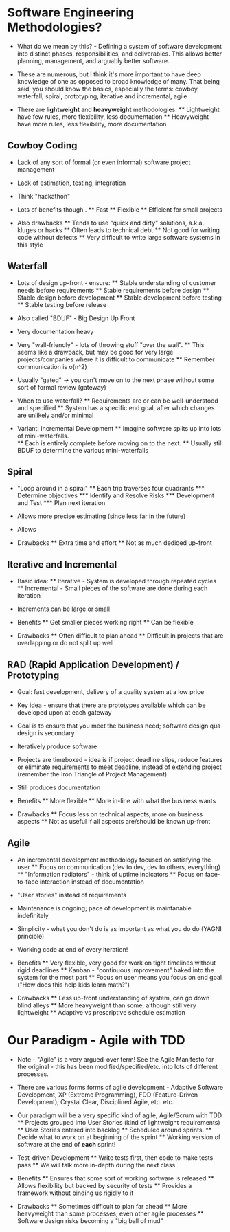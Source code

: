 # Software Engineering Methodologies?

* What do we mean by this? - Defining a system of software development into distinct phases, responsibilities, and deliverables.  This allows better planning, management, and arguably better software.

* These are numerous, but I think it's more important to have deep knowledge of one as opposed to broad knowledge of many.  That being said, you should know the basics, especially the terms: cowboy, waterfall, spiral, prototyping, iterative and incremental, agile

* There are __lightweight__ and __heavyweight__ methodologies.
** Lightweight have few rules, more flexibility, less documentation
** Heavyweight have more rules, less flexibility, more documentation

## Cowboy Coding

* Lack of any sort of formal (or even informal) software project management

* Lack of estimation, testing, integration

* Think "hackathon"

* Lots of benefits though..
** Fast
** Flexible
** Efficient for small projects

* Also drawbacks
** Tends to use "quick and dirty" solutions, a.k.a. kluges or hacks
** Often leads to technical debt
** Not good for writing code without defects
** Very difficult to write large software systems in this style

## Waterfall

* Lots of design up-front - ensure:
** Stable understanding of customer needs before requirements
** Stable requirements before design
** Stable design before development
** Stable development before testing
** Stable testing before release

* Also called "BDUF" - Big Design Up Front

* Very documentation heavy

* Very "wall-friendly" - lots of throwing stuff "over the wall".
** This seems like a drawback, but may be good for very large projects/companies where it is difficult to communicate
** Remember communication is o(n^2)

* Usually "gated" -> you can't move on to the next phase without some sort of formal review (gateway)

* When to use waterfall?
** Requirements are or can be well-understood and specified
** System has a specific end goal, after which changes are unlikely and/or minimal

* Variant: Incremental Development
** Imagine software splits up into lots of mini-waterfalls.  
** Each is entirely complete before moving on to the next.
** Usually still BDUF to determine the various mini-waterfalls

## Spiral

* "Loop around in a spiral"
** Each trip traverses four quadrants
*** Determine objectives
*** Identify and Resolve Risks
*** Development and Test
*** Plan next iteration

* Allows more precise estimating (since less far in the future)

* Allows

* Drawbacks
** Extra time and effort
** Not as much dedided up-front

## Iterative and Incremental

* Basic idea:
** Iterative - System is developed through repeated cycles
** Incremental - Small pieces of the software are done during each iteration

* Increments can be large or small

* Benefits
** Get smaller pieces working right
** Can be flexible

* Drawbacks
** Often difficult to plan ahead
** Difficult in projects that are overlapping or do not split up well


## RAD (Rapid Application Development) / Prototyping

* Goal: fast development, delivery of a quality system at a low price

* Key idea - ensure that there are prototypes available which can be developed upon at each gateway

* Goal is to ensure that you meet the business need; software design qua design is secondary

* Iteratively produce software

* Projects are timeboxed - idea is if project deadline slips, reduce features or eliminate requirements to meet deadline, instead of extending project (remember the Iron Triangle of Project Management)

* Still produces documentation

* Benefits
** More flexible
** More in-line with what the business wants

* Drawbacks
** Focus less on technical aspects, more on business aspects
** Not as useful if all aspects are/should be known up-front

## Agile

* An incremental development methodology focused on satisfying the user
** Focus on communication (dev to dev, dev to others, everything)
** "Information radiators" - think of uptime indicators
** Focus on face-to-face interaction instead of documentation

* "User stories" instead of requirements

* Maintenance is ongoing; pace of development is maintanable indefinitely

* Simplicity - what you don't do is as important as what you do do (YAGNI principle)

* Working code at end of every iteration!

* Benefits
** Very flexible, very good for work on tight timelines without rigid deadlines
** Kanban - "continuous improvement" baked into the system for the most part
** Focus on user means you focus on end goal ("How does this help kids learn math?")

* Drawbacks
** Less up-front understanding of system, can go down blind alleys
** More heavyweight than some, although still very lightweight
** Adaptive vs prescriptive schedule estimation

# Our Paradigm - Agile with TDD

* Note - "Agile" is a very argued-over term!  See the Agile Manifesto for the original - this has been modified/specified/etc. into lots of different processes.

* There are various forms forms of agile development - Adaptive Software Development, XP (Extreme Programming), FDD (Feature-Driven Development), Crystal Clear, Disciplined Agile, etc. etc.

* Our paradigm will be a very specific kind of agile, Agile/Scrum with TDD
** Projects grouped into User Stories (kind of lightweight requirements)
** User Stories entered into backlog
** Scheduled around sprints.
** Decide what to work on at beginning of the sprint
** Working version of software at the end of __each__ sprint!

* Test-driven Development
** Write tests first, then code to make tests pass
** We will talk more in-depth during the next class

* Benefits
** Ensures that some sort of working software is released
** Allows flexibility but backed by security of tests
** Provides a framework without binding us rigidly to it

* Drawbacks
** Sometimes difficult to plan far ahead
** More heavyweight than some processes, even other agile processes
** Software design risks becoming a "big ball of mud"

